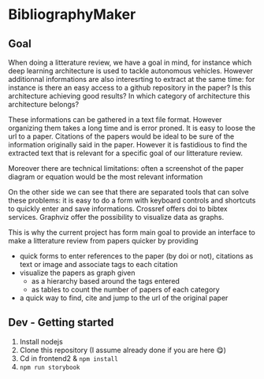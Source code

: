 # BibliographyMaker

## Goal

When doing a litterature review, we have a goal in mind, for instance which deep learning architecture is used to tackle autonomous vehicles. However additionnal informations are also interesrting to extract at the same time: for instance is there an easy access to a github repository in the paper? Is this architecture achieving good results? In which category of architecture this architecture belongs?

These informations can be gathered in a text file format. However organizing them takes a long time and is error proned. It is easy to loose the url to a paper. Citations of the papers would be ideal to be sure of the information originally said in the paper. However it is fastidious to find the extracted text that is relevant for a specific goal of our litterature review.

Moreover there are technical limitations: often a screenshot of the paper diagram or equation would be the most relevant information


On the other side we can see that there are separated tools that can solve these problems: it is easy to do a form with keyboard controls and shortcuts to quickly enter and save informations. Crossref offers doi to bibtex services. Graphviz offer the possibility to visualize data as graphs.

This is why the current project has form main goal to provide an interface to make a litterature review from papers quicker by providing
- quick forms to enter references to the paper (by doi or not), citations as text or image and associate tags to each citation
- visualize the papers as graph given 
  - as a hierarchy based around the tags entered
  - as tables to count the number of papers of each category
- a quick way to find, cite and jump to the url of the original paper

## Dev - Getting started

1. Install nodejs
2. Clone this repository (I assume already done if you are here 😋)
3. Cd in frontend2 & `npm install`
4. `npm run storybook`